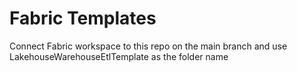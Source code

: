 # Fabric Templates
Connect Fabric workspace to this repo on the main branch and use LakehouseWarehouseEtlTemplate as the folder name
